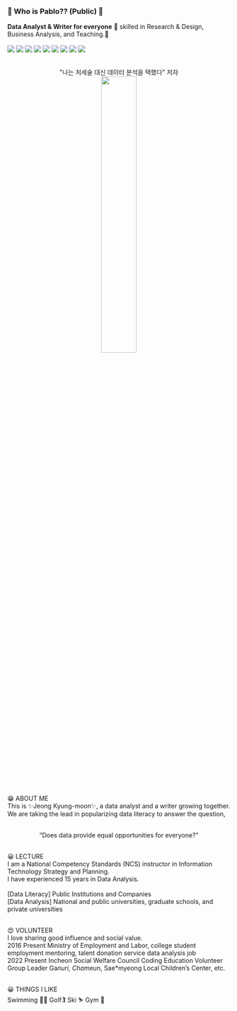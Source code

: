### 👋 Who is Pablo?? (Public) 👋
<b>Data Analyst & Writer for everyone</b>
💪 skilled in Research & Design, Business Analysis, and Teaching.🚀<br><br>
<img src="https://img.shields.io/badge/microsoftazure-0078D4?style=flat-square&logo=microsoftazure&logoColor=white"/>
<img src="https://img.shields.io/badge/powerbi-F2C811?style=flat-square&logo=powerbi&logoColor=white"/>
<img src="https://img.shields.io/badge/tableau-E97627?style=flat-square&logo=tableau&logoColor=white"/>
<img src="https://img.shields.io/badge/r-3DD84?style=flat-square&logo=R&logoColor=white"/>
<img src="https://img.shields.io/badge/python-276DC3?style=flat-square&logo=python&logoColor=white"/>
<img src="https://img.shields.io/badge/mysql-4479a1?style=flat-square&logo=mysql&logoColor=white"/>
<img src="https://img.shields.io/badge/scikitlearn-F7931E?style=flat-square&logo=scikitlearn&logoColor=white"/>
<img src="https://img.shields.io/badge/pytorch-EE4CEC?style=flat-square&logo=pytorch&logoColor=white"/>
<img src="https://img.shields.io/badge/tensorflow-FF6F00?style=flat-square&logo=tensorflow&logoColor=white"/><br><br>

<p align="center">
  "나는 처세술 대신 데이터 분석을 택했다" 저자<br>
<img src = "https://github.com/jkm2000korea/jkm2000korea/assets/77305773/10ae7e94-8f02-43ff-a361-2d21eb2ce174" width="40%" height="40%" >
</p><br><br>

  😁 ABOUT ME<br>
  This is ✨Jeong Kyung-moon✨, a data analyst and a writer growing together.<br>
  We are taking the lead in popularizing data literacy to answer the question, <br><br>
  
  <div align="center">
  “Does data provide equal opportunities for everyone?”<br><br>
  </div>
  
  😀 LECTURE<br>
  I am a National Competency Standards (NCS) instructor in Information Technology Strategy and Planning.<br>
  I have experienced 15 years in Data Analysis.<br><br>
  [Data Literacy] Public Institutions and Companies<br>
  [Data Analysis] National and public universities, graduate schools, and private universities<br><br>

  😍 VOLUNTEER<br>
  I love sharing good influence and social value.<br>
  2016 Present Ministry of Employment and Labor, college student employment mentoring, talent donation service data analysis job<br>
  2022 Present Incheon Social Welfare Council Coding Education Volunteer Group Leader Ga*nuri, Cham*eun, Sae*myeong Local Children’s Center, etc.<br><br>
 
  😀 THINGS I LIKE<br>
  Swimming 🏊‍♂️  Golf🏌  Ski ⛷  Gym 💪
